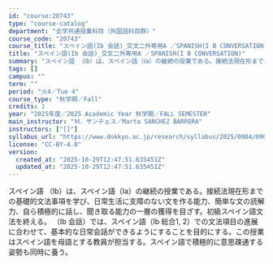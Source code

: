 ```yaml
---
id: "course:20743"
type: "course-catalog"
department: "全学共通授業科目（外国語科目群）"
course_code: "20743"
course_title: "スペイン語(Ib 会話)_交文二外専用A ／SPANISH(I B CONVERSATION)"
title: "スペイン語(Ib 会話)_交文二外専用A ／SPANISH(I B CONVERSATION)"
summary: "スペイン語 （Ⅰb）は、スペイン語（Ⅰa）の継続の授業である。接続法現在形までの基礎的文法事項を学び、日常生活に支障のない文を作る能力、簡単な文の読解力、自ら積極的に話し、聞き取る能力の一層の獲得を目ざす。初級スペイン語文法を終える。 （Ⅰ…"
tags: []
campus: ""
term: ""
period: "火4／Tue 4"
course_type: "秋学期／Fall"
credits: 1
year: "2025年度／2025 Academic Year 秋学期／FALL SEMESTER"
main_instructor: "Ｍ．サンチェス／Marta SANCHEZ BARRERA"
instructors: ["[]"]
syllabus_url: "https://www.dokkyo.ac.jp/research/syllabus/2025/0904/0904_20743_ja_JP.html"
license: "CC-BY-4.0"
version:
  created_at: "2025-10-29T12:47:51.635451Z"
  updated_at: "2025-10-29T12:47:51.635451Z"
---
```

スペイン語 （Ⅰb）は、スペイン語（Ⅰa）の継続の授業である。接続法現在形までの基礎的文法事項を学び、日常生活に支障のない文を作る能力、簡単な文の読解力、自ら積極的に話し、聞き取る能力の一層の獲得を目ざす。初級スペイン語文法を終える。 （Ⅰb 会話）では、スペイン語（Ⅰb 総合1, 2）での文法項目の進展に合わせて、基本的な日常会話ができるようにすることを目的にする。この授業はスペイン語を母語とする教員が担当する。スペイン語で積極的に意思疎通する姿勢も同時に養う。
